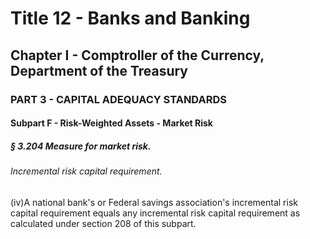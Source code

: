 
# Title 12 - Banks and Banking
## Chapter I - Comptroller of the Currency, Department of the Treasury
### PART 3 - CAPITAL ADEQUACY STANDARDS
#### Subpart F - Risk-Weighted Assets - Market Risk
##### § 3.204 Measure for market risk.
###### Incremental risk capital requirement.

(iv)A national bank's or Federal savings association's incremental risk capital requirement equals any incremental risk capital requirement as calculated under section 208 of this subpart.
